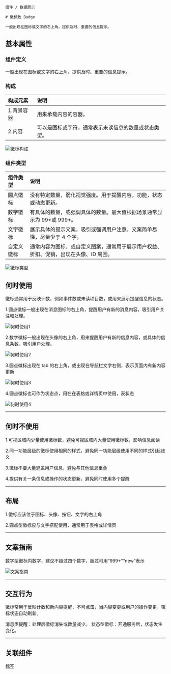 `````
组件 / 数据展示

# 徽标数 Badge

一般出现在图标或文字的右上角。提供及时、重要的信息提示。
`````

## 基本属性

### 组件定义

一般出现在图标或文字的右上角。提供及时、重要的信息提示。

### 构成

| 构成元素   | 说明                                                 |
| :--------- | :--------------------------------------------------- |
| 1.背景容器 | 用来承载内容的容器。                                 |
| 2.内容     | 可以是图标或字符，通常表示未读信息的数量或状态类型。 |

![徽标构成](https://p1-arco.byteimg.com/tos-cn-i-uwbnlip3yd/e4cfb8fb755ce50bb0a11f15d69eb6cd.png~tplv-uwbnlip3yd-png.png)

### 组件类型

| 组件类型   | 说明                                                                                  |
| :--------- | :------------------------------------------------------------------------------------ |
| 圆点徽标   | 没有特定数量，弱化视觉强度。用于提醒内容，功能，状态或动态更新。                      |
| 数字徽标   | 有具体的数量，或强调具体的数量。最大值根据场景通常显示为 99+或 999+。                 |
| 文字徽标   | 展示具体的提示文案，吸引或强调用户注意，文案简单易懂，尽量少于 4 个字。               |
| 自定义徽标 | 通常内容为图标、或自定义图案，通常用于展示用户权益、折扣、促销，出现在头像、ID 周围。 |

![徽标类型](https://p1-arco.byteimg.com/tos-cn-i-uwbnlip3yd/7cd09994f81b5fece4fc7a8f8b69d567.png~tplv-uwbnlip3yd-png.png)

## 何时使用

徽标通常用于反映计数，例如事件数或未读项目数，或用来展示提醒信息的状态。

1.圆点徽标一般出现在消息图标的右上角，提醒用户有新的消息内容，吸引用户关注和处理。

![何时使用1](https://p1-arco.byteimg.com/tos-cn-i-uwbnlip3yd/05fa6fe08f679f1e85e2bbb5a5c5c28e.png~tplv-uwbnlip3yd-png.png)

2.数字徽标一般出现在头像的右上角，用来提醒用户有新的信息内容，或具体的信息条数，吸引用户处理。

![何时使用2](https://p1-arco.byteimg.com/tos-cn-i-uwbnlip3yd/077dc4ee2e69daf41457d3d38afe88f7.png~tplv-uwbnlip3yd-webp.webp)

3.圆点徽标出现在 tab 的右上角，或出现在导航栏文字右侧，表示页面内有新内容更新

![何时使用3](https://p1-arco.byteimg.com/tos-cn-i-uwbnlip3yd/fbe71784ecdb170415774f53736b22ed.png~tplv-uwbnlip3yd-png.png)

4.圆点徽标也可作为状态点，用在在表格或详情页中使用，表状态

![何时使用4](https://p1-arco.byteimg.com/tos-cn-i-uwbnlip3yd/450bf5b1f22ede304aab50a0d95003a2.png~tplv-uwbnlip3yd-png.png)

---

## 何时不使用

1.可视区域内少量使用徽标数，避免可视区域内大量使用徽标数，影响信息阅读

2.同一功能层级的徽标使用相同的样式，避免同一功能层级使用不同的样式引起歧义

3.徽标不要大量遮盖用户信息，避免与其他信息重叠

4.提供有关一条信息或操作的状态更新，避免同时使用多个提醒

---

## 布局

1.徽标应该位于图标、头像、按钮、文字的右上角

2.圆点型徽标应与文字搭配使用，通常用于表格或详情页

---

## 文案指南

数字型徽标内数字，建议不超过四个数字，超过可用“999+”“new”表示

![文案指南](https://p1-arco.byteimg.com/tos-cn-i-uwbnlip3yd/debc5f82c8b9e72f3843cdb4fecf1383.png~tplv-uwbnlip3yd-png.png)

---

## 交互行为

徽标常用于反映计数和新内容提醒，不可点击，当内容变更或用户的操作变更，徽标状态自动刷新。

消息类提醒：处理后徽标消失或数量减少。
状态型徽标：开通服务后，状态发生变化。

---

## 关联组件

[标签](/react/components/tag)
